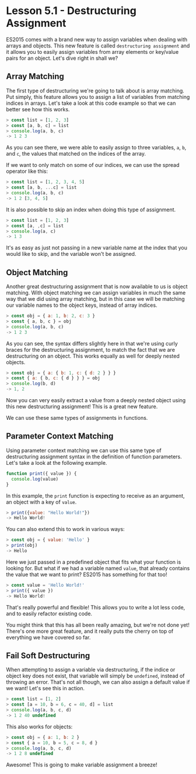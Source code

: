 # Lesson 5.1 - Destructuring Assignment

ES2015 comes with a brand new way to assign variables when dealing with arrays and objects. This new feature is called `destructuring assignment` and it allows you to easily assign variables from array elements or key/value pairs for an object. Let's dive right in shall we?

## Array Matching

The first type of destructuring we're going to talk about is array matching. Put simply, this feature allows you to assign a list of variables from matching indices in arrays. Let's take a look at this code example so that we can better see how this works.

```js
> const list = [1, 2, 3]
> const [a, b, c] = list
> console.log(a, b, c)
-> 1 2 3
```

As you can see there, we were able to easily assign to three variables, `a`, `b`, and `c`, the values that matched on the indices of the array.

If we want to only match on some of our indices, we can use the spread operator like this:

```js
> const list = [1, 2, 3, 4, 5]
> const [a, b, ...c] = list
> console.log(a, b, c)
-> 1 2 [3, 4, 5]
```

It is also possible to skip an index when doing this type of assignment.

```js
> const list = [1, 2, 3]
> const [a, ,c] = list
> console.log(a, c)
-> 1 3
```

It's as easy as just not passing in a new variable name at the index that you would like to skip, and the variable won't be assigned.

## Object Matching

Another great destructuring assignment that is now available to us is object matching. With object matching we can assign variables in much the same way that we did using array matching, but in this case we will be matching our variable names to the object keys, instead of array indices.

```js
> const obj = { a: 1, b: 2, c: 3 }
> const { a, b, c } = obj
> console.log(a, b, c)
-> 1 2 3
```

As you can see, the syntax differs slightly here in that we're using curly braces for the destructuring assignment, to match the fact that we are destructuring on an object. This works equally as well for deeply nested objects.

```js
> const obj = { a: { b: 1, c: { d: 2 } } }
> const { a: { b, c: { d } } } = obj
> console.log(b, d)
-> 1, 2
```

Now you can very easily extract a value from a deeply nested object using this new destructuring assignment! This is a great new feature.

We can use these same types of assignments in functions.

## Parameter Context Matching

Using parameter context matching we can use this same type of destructuring assignment syntax in the definition of function parameters. Let's take a look at the following example.

```js
function print({ value }) {
  console.log(value)
}
```

In this example, the `print` function is expecting to receive as an argument, an object with a key of `value`.

```js
> print({value: "Hello World!"})
-> Hello World!
```


You can also extend this to work in various ways:

```js
> const obj = { value: 'Hello' }
> print(obj)
-> Hello
```

Here we just passed in a predefined object that fits what your function is looking for. But what if we had a variable named `value`, that already contains the value that we want to print? ES2015 has something for that too!

```js
> const value = 'Hello World!'
> print({ value })
-> Hello World!
```

That's really powerful and flexible! This allows you to write a lot less code, and to easily refactor existing code.

You might think that this has all been really amazing, but we're not done yet! There's one more great feature, and it really puts the cherry on top of everything we have covered so far.

## Fail Soft Destructuring

When attempting to assign a variable via destructuring, if the indice or object key does not exist, that variable will simply be `undefined`, instead of throwing an error. That's not all though, we can also assign a default value if we want! Let's see this in action.

```js
> const list = [1, 2]
> const [a = 10, b = 6, c = 40, d] = list
> console.log(a, b, c, d)
-> 1 2 40 undefined
```

This also works for objects:

```js
> const obj = { a: 1, b: 2 }
> const { a = 10, b = 5, c = 8, d }
> console.log(a, b, c, d)
-> 1 2 8 undefined
```

Awesome! This is going to make variable assignment a breeze!